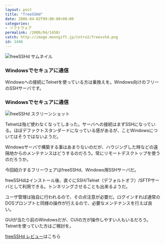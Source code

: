 ```yaml
---
layout: post
title: "freeSSHd"
date: 2006-04-02T09:00:00+09:00
categories:
- ソフトウェア
permalink: /2006/04/1450/
catch: http://image.moongift.jp/intro2/freesshd.png
id: 1446
---
```

 ![freeSSHd サムネイル](http://image.moongift.jp/intro2/freesshd.t.png "freeSSHd サムネイル")
  

### Windowsでセキュアに通信
  
Windowsへの接続にTelnetを使っている方は乗換えを。Windows向けのフリーのSSHサーバです。  
<!--more-->  

### Windowsでセキュアに通信
  

![freeSSHd スクリーンショット](http://image.moongift.jp/intro2/freesshd.png "freeSSHd スクリーンショット")

  

Telnetは殆ど使わなくなってしまった。サーバへの接続はまずSSHになっている。ほぼデファクトスタンダードになっている感があるが、ことWindowsについてはそうではないようだ。

  

Windowsサーバで構築する事はあまりないのだが、ハウジングした時などの遠隔地からのメンテナンスはどうするのだろう。常にリモートデスクトップを使うのだろうか。

  

今回紹介するフリーウェアはfreeSSHd、Windows用SSHサーバだ。

  

freeSSHdはインストール後、直ぐにSSH/Telnet（デフォルトオフ）/SFTPサーバとして利用できる。トンネリングさせることも出来るようだ。

  

ユーザ管理は独自に行われるので、その点注意が必要だ。ログインすれば通常のDOSプロンプトと同様の操作が行えるので、必要なメンテナンスを行えば良い。

  

GUIが当たり前のWindowsだが、CUIの方が操作しやすい人もいるだろう。Telnetを使っていた方はご検討を。

  

[freeSSHd レビュー](http://fw.moongift.jp/review/i-1453.html)はこちら

